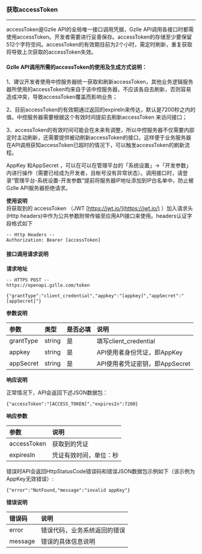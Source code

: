 ### 获取accessToken

---

accessToken是Gzlle API的全局唯一接口调用凭据，Gzlle API调用各接口时都需使用accessToken。开发者需要进行妥善保存。accessToken的存储至少要保留512个字符空间。accessToken的有效期目前为2个小时，需定时刷新，重复获取将导致上次获取的accessToken失效。

#### Gzlle API调用所需的accessToken的使用及生成方式说明：

1、建议开发者使用中控服务器统一获取和刷新accessToken，其他业务逻辑服务器所使用的accessToken均来自于该中控服务器，不应该各自去刷新，否则容易造成冲突，导致accessToken覆盖而影响业务；

2、目前accessToken的有效期通过返回的expireIn来传达，默认是7200秒之内的值。中控服务器需要根据这个有效时间提前去刷新accessToken 来访问接口；

3、accessToken的有效时间可能会在未来有调整，所以中控服务器不仅需要内部定时主动刷新，还需要提供被动刷新accessToken的接口，这样便于业务服务器在API调用获知accessToken已超时的情况下，可以触发accessToken的刷新流程。

AppKey 和AppSecret ，可以在可以在管理平台的「系统设置」-&gt;「开发参数」内进行操作（需要已经成为开发者，且帐号没有异常状态）。调用接口时，请登录“管理平台-系统设置-开发参数”提前将服务器IP地址添加到IP白名单中，防止被Gzlle API服务器拒绝请求。

**使用说明**  
将获取到的 accessToken （JWT [https://jwt.io/](https://jwt.io/) ）加入请求头\(Http headers\)中作为公共参数附带传输至应用API接口来使用。headers认证字段格式如下

```
-- Http Headers --
Authorization: Bearer [accessToken]
```

#### 接口调用请求说明

**请求地址**

```
-- HTTPS POST --
https://openapi.gzlle.com/token

{"grantType":"client_credential","appkey":"[appkey]","appSecret":"[appSecret]"}
```

**参数说明**

| 参数 | 类型 | 是否必填 | 说明 |
| :--- | :--- | :--- | :--- |
| grantType | string | 是 | 填写client\_credential |
| appkey | string | 是 | API使用者身份凭证，即AppKey |
| appSecret | string | 是 | API使用者凭证密钥，即AppSecret |

**响应说明**

正常情况下，API会返回下述JSON数据包：

`{"accessToken":"[ACCESS_TOKEN]","expiresIn":7200}`

**响应参数**

| 参数 | 说明 |
| :--- | :--- |
| accessToken | 获取到的凭证 |
| expiresIn | 凭证有效时间，单位：秒 |

错误时API会返回HttpStatusCode错误码和错误JSON数据包示例如下（该示例为AppKey无效错误）:

`{"error":"NotFound,"message":"invalid appKey"}`

**错误说明**

| 错误码 | 说明 |
| :--- | :--- |
| error | 错误代码，业务系统返回的错误 |
| message | 错误的具体信息说明 |



